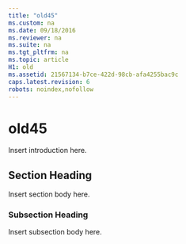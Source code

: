 ```yaml
---
title: "old45"
ms.custom: na
ms.date: 09/18/2016
ms.reviewer: na
ms.suite: na
ms.tgt_pltfrm: na
ms.topic: article
H1: old
ms.assetid: 21567134-b7ce-422d-98cb-afa4255bac9c
caps.latest.revision: 6
robots: noindex,nofollow
---
```

# old45
Insert introduction here.  
  
## Section Heading  
 Insert section body here.  
  
### Subsection Heading  
 Insert subsection body here.